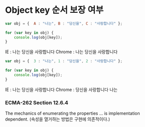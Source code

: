 # Object key 순서 보장 여부

```javascript
var obj = {  A : "나는", B : "당신을", C : "사랑합니다" };
 
for (var key in obj) {
    console.log(obj[key]);
}
```

IE : 나는 당신을 사랑합니다
Chrome : 나는 당신을 사랑합니다

```javascript
var obj = {  3 : "나는", 1 : "당신을", 2 : "사랑합니다" };
 
for (var key in obj) {
    console.log(obj[key]);
}
```

IE : 나는 당신을 사랑합니다
Chrome : 당신을 사랑합니다 나는

### ECMA-262 Section 12.6.4
The mechanics of enumerating the properties … is implementation dependent.
(속성을 열거하는 방법은 구현에 의존적이다.)
